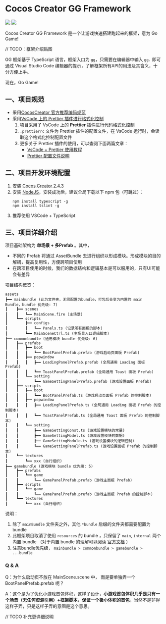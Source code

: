 # Cocos Creator GG Framework

[![](https://img.shields.io/badge/Release-0.1.0-orange.svg)](CHANGELOG.md)
[![](https://img.shields.io/badge/Support-Cocos%20Creator%202.4.3-green.svg)](http://www.cocos.com/creator)

Cocos Creator GG Framework 是一个让游戏快速搭建跑起来的框架，意为 Go Game! 

// TODO：框架介绍贴图

GG 框架基于 TypeScript 语言，框架入口为 `gg`，只需要在编辑器中输入 `gg.` 即可通过 Visual Studio Code 编辑器的提示，了解框架所有API的用法及其含义，十分方便上手。

现在，Go Game!

## 一、项目规范

- 采用[CocosCreator 官方推荐编码规范](http://docs.cocos.com/creator/manual/zh/scripting/reference/coding-standards.html?h=%E8%A7%84%E8%8C%83)
- 采用[VsCode 上的 Prettier 插件进行格式化控制](https://juejin.im/post/5a791d566fb9a0634853400e)
    1. 项目采用了 VsCode 上的 **Prettier** 插件进行代码格式化控制
    2. `.prettierrc` 文件为 Prettier 插件的配置文件，在 VsCode 运行时，会读取这个格式化控制配置文件
    3. 更多关于 Prettier 插件的使用，可以查阅下面两篇文章：
        - [VsCode + Prettier 使用教程](https://juejin.im/post/5a791d566fb9a0634853400e)
        - [Prettier 配置文件说明](https://prettier.io/docs/en/configuration.html)

## 二、项目开发环境配置

1. 安装 [Cocos Creator 2.4.3](https://www.cocos.com/)
2. 安装 [NodeJS](https://nodejs.org/en/)，安装成功后，建议全局下载以下 npm 包（可跳过）：
   ```
   npm install typescript -g
   npm install tslint -g
   ```     
3. 推荐使用 VSCode + TypeScript    

## 三、项目详细介绍

项目基础架构为 **单场景 + 多Prefab** 。其中，

* 不同的 Prefab 将通过 AssetBundle 去进行组织以形成模块。形成模块的目的解耦，提高复用性，方便跨项目使用
* 在跨项目使用的时候，我们的数据结构和逻辑基本是可以服用的，只有UI可能会有差异

项目结构概览：

```
assets
┣━━ mainbundle (此为文件夹，无需配置为bundle，打包后会变为内置的 main Bundle，bundle 优先级: 7)
┃    ┣━━ scenes
┃    ┃   ┗━━ MainScene.fire (主场景)
┃    ┗━━ scripts
┃        ┣━━ configs
┃        ┃   ┗━━ Panels.ts (记录所有面板的脚本)
┃        ┗━━ MainSceneCtrl.ts (主场景入口逻辑脚本)
┣━━ commonbundle (通用模块 bundle 优先级: 6)
┃    ┣━━ prefabs
┃    ┃   ┣━━ boot
┃    ┃   ┃   ┗━━ BootPanelPrefab.prefab (游戏启动页面板 Prefab)
┃    ┃   ┣━━ popwindow
┃    ┃   ┃   ┣━━ LoadingPanelPrefab.prefab (全局通用 Loading 面板 Prefab)
┃    ┃   ┃   ┗━━ ToastPanelPrefab.prefab (全局通用 Toast 面板 Prefab)
┃    ┃   ┗━━ setting
┃    ┃       ┗━━ GameSettingPanelPrefab.prefab (游戏设置面板 Prefab)
┃    ┣━━ scripts
┃    ┃   ┣━━ boot
┃    ┃   ┃   ┗━━ BootPanelPrefab.ts (游戏启动页面板 Prefab 的控制脚本)
┃    ┃   ┣━━ popwindow
┃    ┃   ┃   ┣━━ LoadingPanelPrefab.ts (全局通用 Loading 面板 Prefab 的控制脚本)
┃    ┃   ┃   ┗━━ ToastPanelPrefab.ts (全局通用 Toast 面板 Prefab 的控制脚本)
┃    ┃   ┗━━ setting
┃    ┃       ┣━━ GameSettingConst.ts (游戏设置模块的常量)
┃    ┃       ┣━━ GameSettingModel.ts (游戏设置模块的数据)
┃    ┃       ┣━━ GameSettingModule.ts (游戏设置模块的逻辑控制)
┃    ┃       ┗━━ GameSettingPanelPrefab.ts (游戏设置面板 Prefab 的控制脚本)
┃    ┗━━ textures
┃        ┗━━ xxx (自行组织)
┣━━ gamebundle (游戏模块 bundle 优先级: 5)
┃    ┣━━ prefabs
┃    ┃   ┗━━ game
┃    ┃       ┗━━ GamePanelPrefab.prefab (游戏主面板 Prefab)
┃    ┣━━ scripts
┃    ┃   ┗━━ game
┃    ┃       ┗━━ GamePanelPrefab.prefab (游戏主面板 Prefab 的控制脚本)
┃    ┗━━ textures
┃        ┗━━ xxx (自行组织)
```

说明：

1. 除了 `mainBundle` 文件夹之外，其他 `*bundle` 后缀的文件夹都需要配置为 bundle
2. 此框架项目取消了使用 `resources` 的 bundle ，只保留了 `main`, `internal` 两个内置 bundle （对于内置 bundle 的理解可以阅读 [官方文档](http://docs.cocos.com/creator/manual/zh/asset-manager/bundle.html) ）
3. 注意bundle优先级， `mainbundle > commonbundle > gamebundle > ...bundle`

### Q & A

Q：为什么启动页不放在 MainScene.scene 中， 而是要单独弄一个 BootPanelPrefab.prefab 呢？

A：这个是为了优化小游戏首包体积，这样子设计，**小游戏首包体积几乎是只有一个场景（无任何资源引用）+框架脚本，保证一个极小体积的首包**。当然不是非得这样子弄，只是这样子弄的意图是这个意思。



// TODO 补充更详细说明
